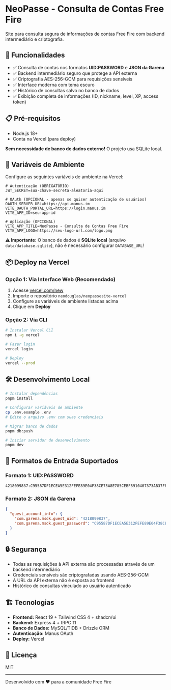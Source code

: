 # NeoPasse - Consulta de Contas Free Fire

Site para consulta segura de informações de contas Free Fire com backend intermediário e criptografia.

## 🚀 Funcionalidades

- ✅ Consulta de contas nos formatos **UID:PASSWORD** e **JSON da Garena**
- ✅ Backend intermediário seguro que protege a API externa
- ✅ Criptografia AES-256-GCM para requisições sensíveis
- ✅ Interface moderna com tema escuro
- ✅ Histórico de consultas salvo no banco de dados
- ✅ Exibição completa de informações (ID, nickname, level, XP, access token)

## 📋 Pré-requisitos

- Node.js 18+
- Conta na Vercel (para deploy)

**Sem necessidade de banco de dados externo!** O projeto usa SQLite local.

## 🔧 Variáveis de Ambiente

Configure as seguintes variáveis de ambiente na Vercel:

```env
# Autenticação (OBRIGATÓRIO)
JWT_SECRET=sua-chave-secreta-aleatoria-aqui

# OAuth (OPCIONAL - apenas se quiser autenticação de usuários)
OAUTH_SERVER_URL=https://api.manus.im
VITE_OAUTH_PORTAL_URL=https://login.manus.im
VITE_APP_ID=seu-app-id

# Aplicação (OPCIONAL)
VITE_APP_TITLE=NeoPasse - Consulta de Contas Free Fire
VITE_APP_LOGO=https://seu-logo-url.com/logo.png
```

**⚠️ Importante:** O banco de dados é **SQLite local** (arquivo `data/database.sqlite`), não é necessário configurar `DATABASE_URL`!

## 📦 Deploy na Vercel

### Opção 1: Via Interface Web (Recomendado)

1. Acesse [vercel.com/new](https://vercel.com/new)
2. Importe o repositório `neodouglas/neopassesite-vercel`
3. Configure as variáveis de ambiente listadas acima
4. Clique em **Deploy**

### Opção 2: Via CLI

```bash
# Instalar Vercel CLI
npm i -g vercel

# Fazer login
vercel login

# Deploy
vercel --prod
```

## 🛠️ Desenvolvimento Local

```bash
# Instalar dependências
pnpm install

# Configurar variáveis de ambiente
cp .env.example .env
# Edite o arquivo .env com suas credenciais

# Migrar banco de dados
pnpm db:push

# Iniciar servidor de desenvolvimento
pnpm dev
```

## 📝 Formatos de Entrada Suportados

### Formato 1: UID:PASSWORD
```
4218099837:C95587DF1ECEA5E312FEFE89E04F38CE75A8E785CEBF5910407373AB37FFA474
```

### Formato 2: JSON da Garena
```json
{
  "guest_account_info": {
    "com.garena.msdk.guest_uid": "4218099837",
    "com.garena.msdk.guest_password": "C95587DF1ECEA5E312FEFE89E04F38CE75A8E785CEBF5910407373AB37FFA474"
  }
}
```

## 🔒 Segurança

- Todas as requisições à API externa são processadas através de um backend intermediário
- Credenciais sensíveis são criptografadas usando AES-256-GCM
- A URL da API externa não é exposta ao frontend
- Histórico de consultas vinculado ao usuário autenticado

## 🏗️ Tecnologias

- **Frontend:** React 19 + Tailwind CSS 4 + shadcn/ui
- **Backend:** Express 4 + tRPC 11
- **Banco de Dados:** MySQL/TiDB + Drizzle ORM
- **Autenticação:** Manus OAuth
- **Deploy:** Vercel

## 📄 Licença

MIT

---

Desenvolvido com ❤️ para a comunidade Free Fire

